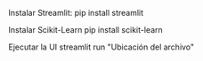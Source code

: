Instalar Streamlit:
pip install streamlit

Instalar Scikit-Learn
pip install scikit-learn

Ejecutar la UI
streamlit run "Ubicación del archivo"
